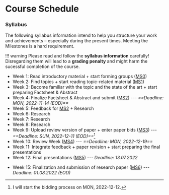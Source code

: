# Course Schedule

### Syllabus

The following syllabus information intend to help you structure your work and achievements – especially during the present times. Meeting the Milestones is a hard requirement.

!!! warning
    Please read and follow the **syllabus information** carefully! Disregarding them will lead to a **grading penalty** and might harm the sucessful completion of the course.

- Week 1: Read introductory material + start forming groups ([MS0](milestone0.md))
- Week 2: Find topics + start reading topic-related material ([MS1](milestone1.md)) 
- Week 3: Become familiar with the topic and the state of the art + start preparing Factsheet & Abstract
- Week 4: Finalize Factsheet & Abstract and submit ([MS2](milestone2.md)) --- _==Deadline: MON, 2022-11-14 (EOD)==_
- Week 5: Feedback for [MS2](milestone2.md) + Research
- Week 6: Research
- Week 7: Research
- Week 8: Research
- Week 9: Upload review version of paper + enter paper bids ([MS3](milestone3.md)) --- _==Deadline: SUN, 2022-12-11 (EOD)==_[^1]
- Week 10: Review Week ([MS4](milestone4.md)) --- _==Deadline: MON, 2022-12-19==_
- Week 11: Integrate feedback + paper revision + start preparing the final presentations
- Week 12: Final presentations ([MS5](milestone5.md)) --- _Deadline: 13.07.2022_
<!-- - Week 13: Paper revision -->
- Week 15: Finalization and submission of research paper ([MS6](milestone6.md)) --- _Deadline: 01.08.2022 (EOD)_

[^1]: I will start the bidding process on MON, 2022-12-12.



<!-- ### Scientific Writing for Computer Science

| Date   | Description                                                                            | Milestone |
|--------|----------------------------------------------------------------------------------------|-----------|
| 15.10. | Kick-off                                                                               |           |
| 22.10. | Finalisation of Groups and Topics; Enter Groups and topics into the SWCS Moodle Course | MS1       |
| 29.10. |                                                                                        |           |
| 05.11. | Submission of Factsheet + Abstract                                                     | MS2       |
| 12.11. | Feedback for Factsheet + Abstract                                                      |           |
| 19.11. |                                                                                        |           |
| 26.11. |                                                                                        |           |
| 15.12. | Submission of paper draft                                                              | MS3       |
| 16.12. | Enter paper bids                                                                       | MS3       |
| 22.12. | Submission of paper reviews                                                            | MS4       |
| 07.01. |                                                                                        |           |
| 20.01. | Final Presentations                                                                    | MS5       |
| 21.01. |                                                                                        |           |
| __TBD__| Submission of Final Paper                                                              | MS6       |
|        |                                                                                        |           | -->

<!-- ### Wissenschaftliches Arbeiten in der Informatik 2

| Date   | Description                                                                            | Milestone |
|--------|----------------------------------------------------------------------------------------|-----------|
| 21.10. | Kick-off                                                                               |           |
| 28.10. | Finalisation of Groups and Topics; Enter Groups and topics into the SWCS Moodle Course | MS1       |
| 04.11. |                                                                                        |           |
| 11.11. | Submission of Factsheet + Abstract                                                     | MS2       |
| 18.11. | Feedback for Factsheet + Abstract                                                      |           |
| 25.11. |                                                                                        |           |
| 02.12. |                                                                                        |           |
| 15.12. | Submission of paper draft                                                              | MS3       |
| 16.12. | Enter paper bids                                                                       | MS3       |
| 23.12. | Submission of paper reviews                                                            | MS4       |
| 06.01. |                                                                                        |           |
| 13.01. |                                                                                        |           |
| 21.01. | Final Presentations                                                                    | MS5       |
| __TBD__| Submission of Final Paper                                                              | MS6       |
|        |                                                                                        |           | -->